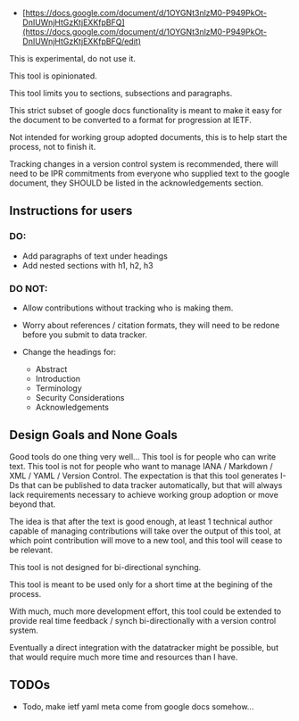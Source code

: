 
- [https://docs.google.com/document/d/1OYGNt3nlzM0-P949PkOt-DnIUWnjHtGzKtjEXKfpBFQ](https://docs.google.com/document/d/1OYGNt3nlzM0-P949PkOt-DnIUWnjHtGzKtjEXKfpBFQ/edit)

This is experimental, do not use it.

This tool is opinionated.

This tool limits you to sections, subsections and paragraphs.

This strict subset of google docs functionality is meant to make it easy for the document to be converted to a format for progression at IETF.

Not intended for working group adopted documents, this is to help start the process, not to finish it.

Tracking changes in a version control system is recommended, there will need to be IPR commitments from everyone who supplied text to the google document, they SHOULD be listed in the acknowledgements section.

## Instructions for users

### DO:

- Add paragraphs of text under headings
- Add nested sections with h1, h2, h3

### DO NOT:

- Allow contributions without tracking who is making them.
- Worry about references / citation formats, they will need to be redone before you submit to data tracker.

- Change the headings for:

  - Abstract
  - Introduction
  - Terminology
  - Security Considerations
  - Acknowledgements


## Design Goals and None Goals

Good tools do one thing very well... 
This tool is for people who can write text.
This tool is not for people who want to manage IANA / Markdown / XML / YAML / Version Control.
The expectation is that this tool generates I-Ds that can be published to data tracker automatically, 
but that will always lack requirements necessary to achieve working group adoption or move beyond that.

The idea is that after the text is good enough, 
at least 1 technical author capable of managing contributions will take over the output of this tool,
at which point contribution will move to a new tool, and this tool will cease to be relevant.

This tool is not designed for bi-directional synching.

This tool is meant to be used only for a short time at the begining of the process.

With much, much more development effort, this tool could be extended to provide real time feedback / synch bi-directionally with a version control system.

Eventually a direct integration with the datatracker might be possible, but that would require much more time and resources than I have.

## TODOs

- Todo, make ietf yaml meta come from google docs somehow...